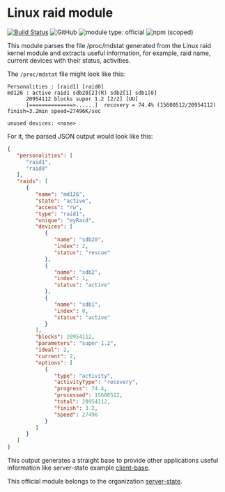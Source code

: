 # Linux raid module

[![Build Status](https://travis-ci.com/server-state/linux-raid-module.svg?branch=master)](https://travis-ci.com/server-state/linux-raid-module)
![GitHub](https://img.shields.io/github/license/server-state/linux-raid-module)
![module type: official](https://img.shields.io/badge/module%20type-official-%23015ba0)
![npm (scoped)](https://img.shields.io/npm/v/@server-state/linux-raid-module)

This module parses the file /proc/mdstat generated from the Linux raid kernel module and extracts useful information, for example, raid name, current devices with their status, activities.

The `/proc/mdstat` file might look like this:
```
Personalities : [raid1] [raid0] 
md126 : active raid1 sdb20[2](R) sdb2[1] sdb1[0]
      20954112 blocks super 1.2 [2/2] [UU]
      [==============>......]  recovery = 74.4% (15600512/20954112) finish=3.2min speed=27496K/sec
      
unused devices: <none>

```

For it, the parsed JSON output would look like this:
```json
{
   "personalities": [
      "raid1",
      "raid0"
   ],
   "raids": [
      {
         "name": "md126",
         "state": "active",
         "access": "rw",
         "type": "raid1",
         "unique": "myRaid",
         "devices": [
            {
               "name": "sdb20",
               "index": 2,
               "status": "rescue"
            },
            {
               "name": "sdb2",
               "index": 1,
               "status": "active"
            },
            {
               "name": "sdb1",
               "index": 0,
               "status": "active"
            }
         ],
         "blocks": 20954112,
         "parameters": "super 1.2",
         "ideal": 2,
         "current": 2,
         "options": [
            {
               "type": "activity",
               "activityType": "recovery",
               "progress": 74.4,
               "processed": 15600512,
               "total": 20954112,
               "finish": 3.2,
               "speed": 27496
            }
         ]
      }
   ]
}
```
This output generates a straight base to provide other applications useful information like server-state example [client-base](https://github.com/server-state/client-base).

This official module belongs to the organization [server-state](https://github.com/server-state).
